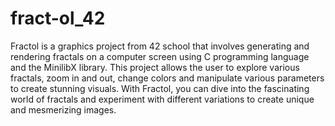 # fract-ol_42

Fractol is a graphics project from 42 school that involves generating and rendering fractals on a computer screen using C programming language and the MinilibX library. This project allows the user to explore various fractals, zoom in and out, change colors and manipulate various parameters to create stunning visuals. With Fractol, you can dive into the fascinating world of fractals and experiment with different variations to create unique and mesmerizing images.
